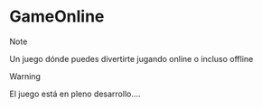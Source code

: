 # GameOnline

>[!NOTE]
> Un juego dónde puedes divertirte jugando online o incluso offline

>[!WARNING]
> El juego está en pleno desarrollo....
